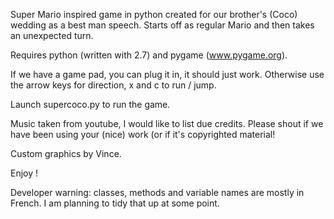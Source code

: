 Super Mario inspired game in python created for our brother's (Coco) wedding as a best man speech. 
Starts off as regular Mario and then takes an unexpected turn. 


Requires python (written with 2.7) and pygame (www.pygame.org).

If we have a game pad, you can plug it in, it should just work.
Otherwise use the arrow keys for direction, x and c to run / jump.

Launch supercoco.py to run the game.

Music taken from youtube, I would like to list due credits.
Please shout if we have been using your (nice) work (or if it's copyrighted material!

Custom graphics by Vince.

Enjoy !

Developer warning: classes, methods and variable names are mostly in French. I am planning to tidy that up at some point.

